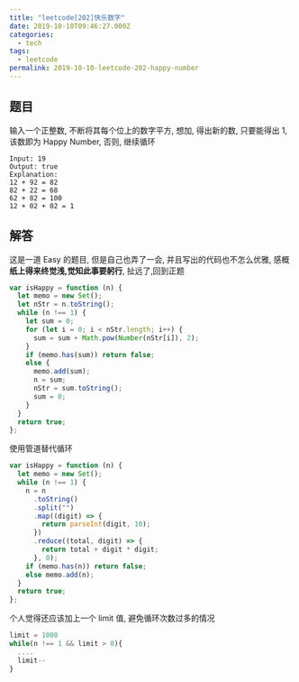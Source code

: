 ```yaml
---
title: "leetcode[202]快乐数字"
date: 2019-10-10T09:46:27.000Z
categories:
  - tech
tags:
  - leetcode
permalink: 2019-10-10-leetcode-202-happy-number
---
```


## 题目

输入一个正整数, 不断将其每个位上的数字平方, 想加, 得出新的数, 只要能得出 1, 该数即为 Happy Number, 否则, 继续循环

```
Input: 19
Output: true
Explanation:
12 + 92 = 82
82 + 22 = 68
62 + 82 = 100
12 + 02 + 02 = 1
```

## 解答

这是一道 Easy 的题目, 但是自己也弄了一会, 并且写出的代码也不怎么优雅, 感概**纸上得来终觉浅,觉知此事要躬行**, 扯远了,回到正题

```js
var isHappy = function (n) {
  let memo = new Set();
  let nStr = n.toString();
  while (n !== 1) {
    let sum = 0;
    for (let i = 0; i < nStr.length; i++) {
      sum = sum + Math.pow(Number(nStr[i]), 2);
    }
    if (memo.has(sum)) return false;
    else {
      memo.add(sum);
      n = sum;
      nStr = sum.toString();
      sum = 0;
    }
  }
  return true;
};
```

使用管道替代循环

```js
var isHappy = function (n) {
  let memo = new Set();
  while (n !== 1) {
    n = n
      .toString()
      .split("")
      .map((digit) => {
        return parseInt(digit, 10);
      })
      .reduce((total, digit) => {
        return total + digit * digit;
      }, 0);
    if (memo.has(n)) return false;
    else memo.add(n);
  }
  return true;
};
```

个人觉得还应该加上一个 limit 值, 避免循环次数过多的情况

```js
limit = 1000
while(n !== 1 && limit > 0){
  ....
  limit--
}
```
